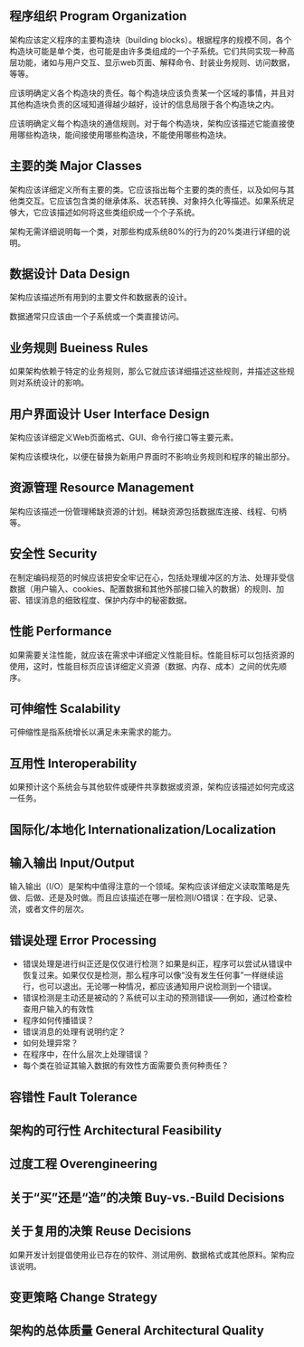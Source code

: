 ## 程序组织 Program Organization

架构应该定义程序的主要构造块（building blocks）。根据程序的规模不同，各个构造块可能是单个类，也可能是由许多类组成的一个子系统。它们共同实现一种高层功能，诸如与用户交互、显示web页面、解释命令、封装业务规则、访问数据，等等。

应该明确定义各个构造块的责任。每个构造块应该负责某一个区域的事情，并且对其他构造块负责的区域知道得越少越好，设计的信息局限于各个构造块之内。

应该明确定义每个构造块的通信规则。对于每个构造块，架构应该描述它能直接使用哪些构造块，能间接使用哪些构造块，不能使用哪些构造块。

## 主要的类 Major Classes

架构应该详细定义所有主要的类。它应该指出每个主要的类的责任，以及如何与其他类交互。它应该包含类的继承体系、状态转换、对象持久化等描述。如果系统足够大，它应该描述如何将这些类组织成一个个子系统。

架构无需详细说明每一个类，对那些构成系统80%的行为的20%类进行详细的说明。


## 数据设计 Data Design

架构应该描述所有用到的主要文件和数据表的设计。

数据通常只应该由一个子系统或一个类直接访问。

## 业务规则 Bueiness Rules

如果架构依赖于特定的业务规则，那么它就应该详细描述这些规则，并描述这些规则对系统设计的影响。

## 用户界面设计 User Interface Design

架构应该详细定义Web页面格式、GUI、命令行接口等主要元素。

架构应该模块化，以便在替换为新用户界面时不影响业务规则和程序的输出部分。

## 资源管理 Resource Management

架构应该描述一份管理稀缺资源的计划。稀缺资源包括数据库连接、线程、句柄等。

## 安全性 Security

在制定编码规范的时候应该把安全牢记在心，包括处理缓冲区的方法、处理非受信数据（用户输入、cookies、配置数据和其他外部接口输入的数据）的规则、加密、错误消息的细致程度、保护内存中的秘密数据。

## 性能 Performance

如果需要关注性能，就应该在需求中详细定义性能目标。性能目标可以包括资源的使用，这时，性能目标页应该详细定义资源（数据、内存、成本）之间的优先顺序。

## 可伸缩性 Scalability

可伸缩性是指系统增长以满足未来需求的能力。

## 互用性 Interoperability

如果预计这个系统会与其他软件或硬件共享数据或资源，架构应该描述如何完成这一任务。

## 国际化/本地化 Internationalization/Localization

## 输入输出 Input/Output

输入输出（I/O）是架构中值得注意的一个领域。架构应该详细定义读取策略是先做、后做、还是及时做。而且应该描述在哪一层检测I/O错误：在字段、记录、流，或者文件的层次。

## 错误处理 Error Processing

- 错误处理是进行纠正还是仅仅进行检测？如果是纠正，程序可以尝试从错误中恢复过来。如果仅仅是检测，那么程序可以像“没有发生任何事”一样继续运行，也可以退出。无论哪一种情况，都应该通知用户说检测到一个错误。
- 错误检测是主动还是被动的？系统可以主动的预测错误——例如，通过检查检查用户输入的有效性
- 程序如何传播错误？
- 错误消息的处理有说明约定？
- 如何处理异常？
- 在程序中，在什么层次上处理错误？
- 每个类在验证其输入数据的有效性方面需要负责何种责任？

## 容错性 Fault Tolerance

## 架构的可行性 Architectural Feasibility

## 过度工程 Overengineering

## 关于“买”还是“造”的决策 Buy-vs.-Build Decisions

## 关于复用的决策 Reuse Decisions

如果开发计划提倡使用业已存在的软件、测试用例、数据格式或其他原料。架构应该说明。

## 变更策略 Change Strategy

## 架构的总体质量 General Architectural Quality